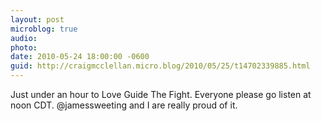 ```yaml
---
layout: post
microblog: true
audio: 
photo: 
date: 2010-05-24 18:00:00 -0600
guid: http://craigmcclellan.micro.blog/2010/05/25/t14702339885.html
---
```

Just under an hour to Love Guide The Fight. Everyone please go listen at noon CDT. @jamessweeting and I are really proud of it.
